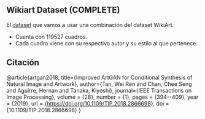 ## **Wikiart Dataset (COMPLETE)**
El [dataset](structured_dataset.csv) que vamos a usar una combinación del dataset WikiArt.
* Cuenta con 119527 cuadros.
* Cada cuadro viene con su respectivo autor y su estilo al que pertenece. 

## **Citación**
@article{artgan2018,
  title={Improved ArtGAN for Conditional Synthesis of Natural Image and Artwork},
  author={Tan, Wei Ren and Chan, Chee Seng and Aguirre, Hernan and Tanaka, Kiyoshi},
  journal={IEEE Transactions on Image Processing},
  volume    = {28},
  number    = {1},
  pages     = {394--409},
  year      = {2019},
  url       = {https://doi.org/10.1109/TIP.2018.2866698},
  doi       = {10.1109/TIP.2018.2866698}
}

                                                                
